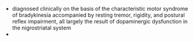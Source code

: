 - diagnosed clinically on the basis of the characteristic motor syndrome of bradykinesia accompanied by resting tremor, rigidity, and postural reflex impairment, all largely the result of dopaminergic dysfunction in the nigrostriatal system
- 